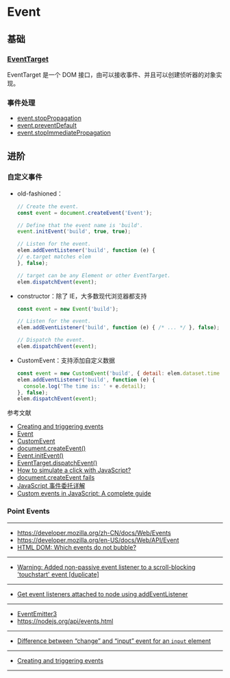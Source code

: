 # Event

## 基础

### [EventTarget](https://developer.mozilla.org/zh-CN/docs/Web/API/EventTarget)

EventTarget 是一个 DOM 接口，由可以接收事件、并且可以创建侦听器的对象实现。

### 事件处理

- [event.stopPropagation](https://developer.mozilla.org/zh-CN/docs/Web/API/Event/stopPropagation)
- [event.preventDefault](https://developer.mozilla.org/zh-CN/docs/Web/API/Event/preventDefault)
- [event.stopImmediatePropagation](https://developer.mozilla.org/zh-CN/docs/Web/API/Event/stopImmediatePropagation)

## 进阶

### 自定义事件

- old-fashioned：

    ```js
    // Create the event.
    const event = document.createEvent('Event');

    // Define that the event name is 'build'.
    event.initEvent('build', true, true);

    // Listen for the event.
    elem.addEventListener('build', function (e) {
    // e.target matches elem
    }, false);

    // target can be any Element or other EventTarget.
    elem.dispatchEvent(event);
    ```

- constructor：除了 IE，大多数现代浏览器都支持

    ```js
    const event = new Event('build');

    // Listen for the event.
    elem.addEventListener('build', function (e) { /* ... */ }, false);

    // Dispatch the event.
    elem.dispatchEvent(event);
    ```

- CustomEvent：支持添加自定义数据

    ```js
    const event = new CustomEvent('build', { detail: elem.dataset.time });
    elem.addEventListener('build', function (e) {
      console.log('The time is: ' + e.detail);
    }, false);
    elem.dispatchEvent(event);
    ```

参考文献

- [Creating and triggering events](https://developer.mozilla.org/en-US/docs/Web/Guide/Events/Creating_and_triggering_events)
- [Event](https://developer.mozilla.org/en-US/docs/Web/API/Event)
- [Custom​Event](https://developer.mozilla.org/en-US/docs/Web/API/CustomEvent)
- [document.createEvent()](https://developer.mozilla.org/en-US/docs/Web/API/Document/createEvent)
- [Event.initEvent()](https://developer.mozilla.org/en-US/docs/Web/API/Event/initEvent)
- [EventTarget.dispatchEvent()](https://developer.mozilla.org/en-US/docs/Web/API/EventTarget/dispatchEvent)
- [How to simulate a click with JavaScript?](https://stackoverflow.com/questions/2705583/how-to-simulate-a-click-with-javascript)
- [document.createEvent fails](https://stackoverflow.com/questions/4645724/document-createevent-fails)
- [JavaScript 事件委托详解](https://zhuanlan.zhihu.com/p/26536815)
- [Custom events in JavaScript: A complete guide](https://blog.logrocket.com/custom-events-in-javascript-a-complete-guide/#how-do-javascript-custom-events-work)

### Point Events



---


- https://developer.mozilla.org/zh-CN/docs/Web/Events
- https://developer.mozilla.org/en-US/docs/Web/API/Event
- [HTML DOM: Which events do not bubble?](https://stackoverflow.com/questions/5574207/html-dom-which-events-do-not-bubble)

---

- [Warning: Added non-passive event listener to a scroll-blocking 'touchstart' event [duplicate]](https://stackoverflow.com/questions/46542428/warning-added-non-passive-event-listener-to-a-scroll-blocking-touchstart-even)

---

- [Get event listeners attached to node using addEventListener](https://stackoverflow.com/questions/9046741/get-event-listeners-attached-to-node-using-addeventlistener)

---

- [EventEmitter3](https://github.com/primus/eventemitter3)
- https://nodejs.org/api/events.html

---

- [Difference between “change” and “input” event for an `input` element](https://stackoverflow.com/questions/17047497/difference-between-change-and-input-event-for-an-input-element)


---

- [Creating and triggering events](https://developer.mozilla.org/en-US/docs/Web/Events/Creating_and_triggering_events)

---
